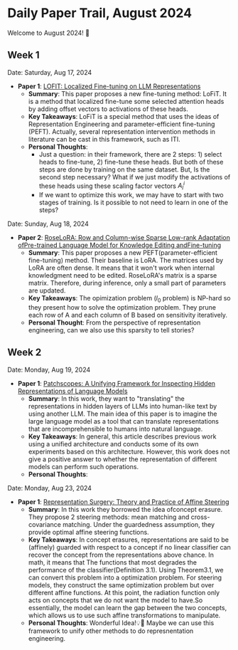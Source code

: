 # Daily Paper Trail, August 2024
Welcome to August 2024! 🚀

## Week 1
Date: Saturday, Aug 17, 2024
- **Paper 1**: [LOFIT: Localized Fine-tuning on LLM Representations](https://arxiv.org/pdf/2406.01563)
  - **Summary**: This paper proposes a new fine-tuning method: LoFiT. It is a method that localized fine-tune some selected attention heads by adding offset vectors to activations of these heads. 
  - **Key Takeaways**: LoFiT is a special method that uses the ideas of Representation Engineering and parameter-efficient fine-tuning (PEFT). Actually, several representation intervention methods in literature can be
cast in this framework, such as ITI. 
  - **Personal Thoughts**:
    - Just a question: in their framework, there are 2 steps: 1) select heads to fine-tune, 2) fine-tune these heads. But both of these steps are done by training on the same dataset. But, Is the second step necessary? What if we just modify the activations of these heads using these scaling factor vectors $A_l^i$
    - If we want to optimize this work, we may have to start with two stages of training. Is it possible to not need to learn in one of the steps?

Date: Sunday, Aug 18, 2024
- **Paper 2**: [RoseLoRA: Row and Column-wise Sparse Low-rank Adaptation ofPre-trained Language Model for Knowledge Editing andFine-tuning](https://arxiv.org/pdf/2406.10777)
  - **Summary**: This paper proposes a new PEFT(parameter-efficient fine-tuning) method. Their baseline is LoRA. The matrices used by LoRA are often dense. It means that it won't work when internal knowledgment need to be edited. RoseLoRA's matrix is a sparse matrix. Therefore, during inference, only a small part of parameters are updated.
  - **Key Takeaways**: The opimization problem ($l_0$ problem) is NP-hard so they present how to solve the optimization problem. They prune each
row of A and each column of B based on sensitivity iteratively.
  - **Personal Thought**: From the perspective of representation engineering, can we also use this sparsity to tell stories?


## Week 2
Date: Monday, Aug 19, 2024
- **Paper 1**: [Patchscopes: A Unifying Framework for Inspecting Hidden Representations of Language Models](https://arxiv.org/pdf/2401.06102)
  - **Summary**: In this work, they want to "translating" the representations in hidden layers of LLMs into human-like text by using another LLM. The main idea of ​​this paper is to imagine the large language model as a tool that can translate representations that are incomprehensible to humans into natural language.
  - **Key Takeaways**: In general, this article describes previous work using a unified architecture and conducts some of its own experiments based on this architecture. However, this work does not give a positive answer to whether the representation of different models can perform such operations.
  - **Personal Thoughts**:
 

Date: Monday, Aug 23, 2024
- **Paper 1**: [Representation Surgery: Theory and Practice of Affine Steering](https://arxiv.org/pdf/2402.09631)
  - **Summary**: In this work they borrowed the idea of ​​concept erasure. They propose 2 steering methods: mean matching and cross-covariance matching. Under the guardedness assumption, they provide optimal affine steering functions.
  - **Key Takeaways**: In concept erasures, representations are said to be (affinely) guarded with respect to a concept if no linear classifier can recover the concept from the representations above chance. In math, it means that The functions that most degrades the performance of the classifier(Definition 3.1). Using Theorem3.1, we can convert this problem into a optimization problem. For steering models, they construct the same optimization problem but over different affine functions. At this point, the radiation function only acts on concepts that we do not want the model to have.So essentially, the model can learn the gap between the two concepts, which allows us to use such affine transformations to manipulate.
  - **Personal Thoughts**: Wonderful Idea!💡🤩 Maybe we can use this framework to unify other methods to do represnentation engineering.
